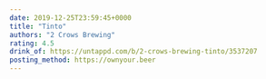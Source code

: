```yaml
---
date: 2019-12-25T23:59:45+0000
title: "Tinto"
authors: "2 Crows Brewing"
rating: 4.5
drink_of: https://untappd.com/b/2-crows-brewing-tinto/3537207
posting_method: https://ownyour.beer
---
```

